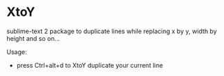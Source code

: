 XtoY
====

sublime-text 2 package to duplicate lines while replacing x by y, width by height and so on...

Usage:
* press Ctrl+alt+d to XtoY duplicate your current line

